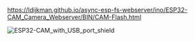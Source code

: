 

https://ldijkman.github.io/async-esp-fs-webserver/ino/ESP32-CAM_Camera_Webserver/BIN/CAM-Flash.html

![ESP32-CAM_with_USB_port_shield](https://github.com/ldijkman/async-esp-fs-webserver/assets/45427770/ec595ad6-3b55-43d8-966d-d81f06514580)
